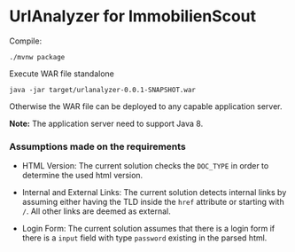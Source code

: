 # UrlAnalyzer for ImmobilienScout

Compile:
```
./mvnw package
```

Execute WAR file standalone
```
java -jar target/urlanalyzer-0.0.1-SNAPSHOT.war
```

Otherwise the WAR file can be deployed to any capable application server.

**Note:** The application server need to support Java 8.

### Assumptions made on the requirements

- HTML Version: 
The current solution checks the `DOC_TYPE` in order to determine the used html version.

- Internal and External Links:
The current solution detects internal links by assuming either having the TLD inside the
`href` attribute or starting with `/`. All other links are deemed as external.

- Login Form:
The current solution assumes that there is a login form if there is a `input` field with
type `password` existing in the parsed html.